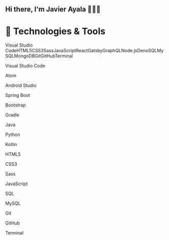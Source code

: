 ## Hi there, I'm Javier Ayala 👋👨‍💻

# 🔧 Technologies & Tools

Visual Studio CodeHTML5CSS3SassJavaScriptReactGatsbyGraphQLNode.jsDenoSQLMySQLMongoDBGitGitHubTerminal


Visual Studio Code

Atom

Android Studio

Spring Boot

Bootstrap

Gradle

Java

Python

Kotlin

HTML5

CSS3

Sass

JavaScript

SQL

MySQL

Git

GitHub

Terminal





<!--
**javierayalar/javierayalar** is a ✨ _special_ ✨ repository because its `README.md` (this file) appears on your GitHub profile.

Here are some ideas to get you started:

- 🔭 I’m currently working on ...
- 🌱 I’m currently learning ...
- 👯 I’m looking to collaborate on ...
- 🤔 I’m looking for help with ...
- 💬 Ask me about ...
- 📫 How to reach me: ...
- 😄 Pronouns: ...
- ⚡ Fun fact: ...
-->
